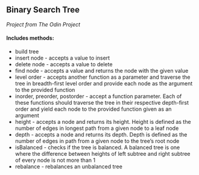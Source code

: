 ## Binary Search Tree<br/>
*Project from The Odin Project*

#### Includes methods:
* build tree
* insert node - accepts a value to insert
* delete node - accepts a value to delete
* find node - accepts a value and returns the node with the given value
* level order - accepts another function as a parameter and traverse the tree in breadth-first level order and provide each node as the argument to the provided function
* inorder, preorder, postorder - accept a function parameter. Each of these functions should traverse the tree in their respective depth-first order and yield each node to the provided function given as an argument
* height - accepts a node and returns its height. Height is defined as the number of edges in longest path from a given node to a leaf node
* depth - accepts a node and returns its depth. Depth is defined as the number of edges in path from a given node to the tree’s root node
* isBalanced - checks if the tree is balanced. A balanced tree is one where the difference between heights of left subtree and right subtree of every node is not more than 1
* rebalance - rebalances an unbalanced tree
